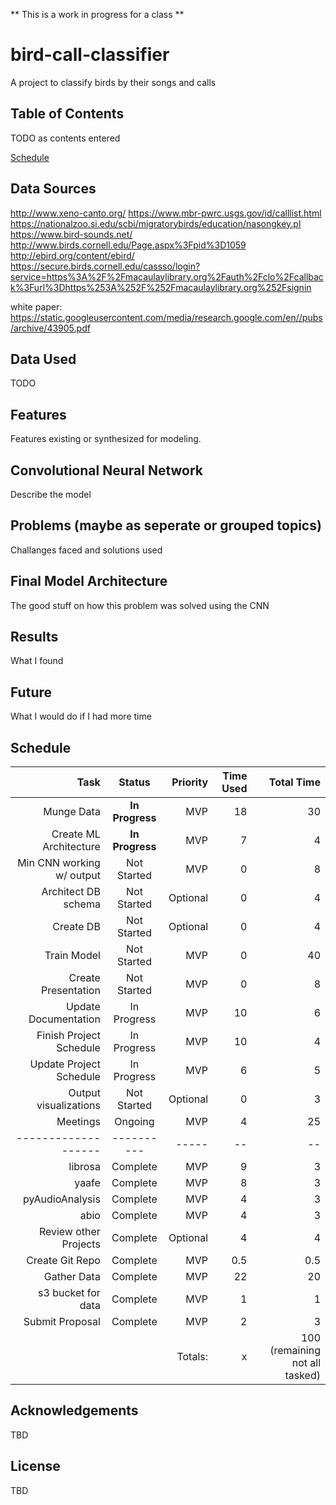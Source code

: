 ** This is a work in progress for a class **

# bird-call-classifier
A project to classify birds by their songs and calls

## Table of Contents
TODO as contents entered

[Schedule](#schedule)

## Data Sources
http://www.xeno-canto.org/
https://www.mbr-pwrc.usgs.gov/id/calllist.html
https://nationalzoo.si.edu/scbi/migratorybirds/education/nasongkey.pl
https://www.bird-sounds.net/
http://www.birds.cornell.edu/Page.aspx%3Fpid%3D1059
http://ebird.org/content/ebird/
https://secure.birds.cornell.edu/cassso/login?service=https%3A%2F%2Fmacaulaylibrary.org%2Fauth%2Fclo%2Fcallback%3Furl%3Dhttps%253A%252F%252Fmacaulaylibrary.org%252Fsignin

white paper:
https://static.googleusercontent.com/media/research.google.com/en//pubs/archive/43905.pdf

## Data Used
TODO

## Features
Features existing or synthesized for modeling.

## Convolutional Neural Network

Describe the model

## Problems (maybe as seperate or grouped topics)
Challanges faced and solutions used

## Final Model Architecture

The good stuff on how this problem was solved using the CNN

## Results

What I found

## Future

What I would do if I had more time

## Schedule
| Task        | Status           | Priority  | Time Used | Total Time
| -------------:|:-------------:| -----:|-----:|-----:|
| Munge Data                | **In Progress** | MVP     | 18   | 30 |
| Create ML Architecture    | **In Progress** | MVP     | 7   | 4 |
| Min CNN working w/ output | Not Started   | MVP     | 0   |8 |
| Architect DB schema       | Not Started     | Optional| 0   | 4 |
| Create DB                 | Not Started     | Optional| 0   | 4 |
| Train Model               | Not Started     | MVP     | 0   |40 |
| Create Presentation       | Not Started     | MVP     | 0   |8 |
| Update Documentation      | In Progress     | MVP     | 10  |6 |
| Finish Project Schedule   | In Progress     | MVP     | 10  | 4 |
| Update Project Schedule   | In Progress     | MVP     | 6  |5 |
| Output visualizations     | Not Started     | Optional| 0   | 3 |
| Meetings                  | Ongoing         | MVP     | 4   | 25 |
|-------------------        |----------       |-----    |--   |--|
| librosa                   | Complete        | MVP     | 9   | 3 |
| yaafe                     | Complete        | MVP     | 8   | 3 |
| pyAudioAnalysis           | Complete        | MVP     | 4   | 3 |
| abio                      | Complete        | MVP     | 4   | 3 |
| Review other Projects     | Complete        | Optional| 4   |4  |
| Create Git Repo           | Complete        | MVP     | 0.5 | 0.5 |
| Gather Data               | Complete        | MVP     | 22  |20 |
| s3 bucket for data        | Complete        | MVP     | 1 | 1 |
| Submit Proposal           | Complete        | MVP     | 2   | 3 |
|                           |                 | Totals: | x   |  100 (remaining not all tasked)|


## Acknowledgements
TBD

## License
TBD
